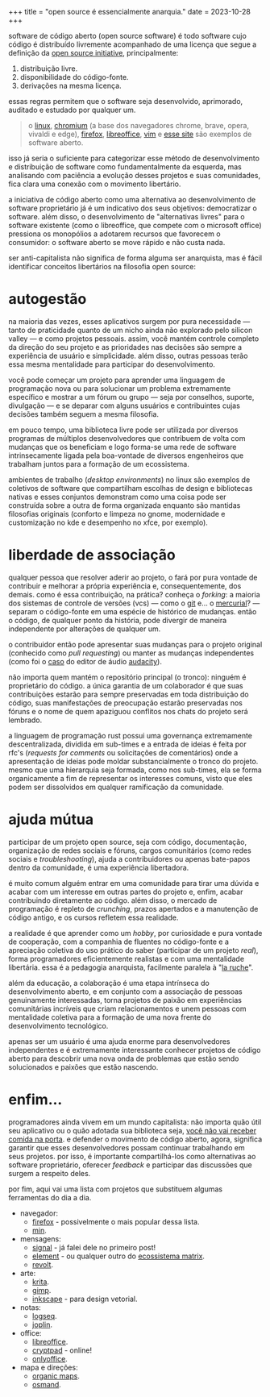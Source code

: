 +++
title = "open source é essencialmente anarquia."
date = 2023-10-28
+++

software de código aberto (open source software) é todo software cujo código é distribuído livremente acompanhado de uma licença que segue a definição da [open source initiative](https://opensource.org/osd/), principalmente:

1. distribuição livre.
2. disponibilidade do código-fonte.
3. derivações na mesma licença.

essas regras permitem que o software seja desenvolvido, aprimorado, auditado e estudado por qualquer um.

> o [linux](https://www.linuxfoundation.org/), [chromium](https://chromium.org/) (a base dos navegadores chrome, brave, opera, vivaldi e edge), [firefox](https://mozilla.org/firefox), [libreoffice](https://pt-br.libreoffice.org/), [vim](https://www.vim.org/) e [esse site](https://git.envs.net/piuvas/piuvas.net) são exemplos de software aberto.

isso já seria o suficiente para categorizar esse método de desenvolvimento e distribuição de software como fundamentalmente da esquerda, mas analisando com paciência a evolução desses projetos e suas comunidades, fica clara uma conexão com o movimento libertário.

a iniciativa de código aberto como uma alternativa ao desenvolvimento de software proprietário já é um indicativo dos seus objetivos: democratizar o software. além disso, o desenvolvimento de "alternativas livres" para o software existente (como o libreoffice, que compete com o microsoft office) pressiona os monopólios a adotarem recursos que favorecem o consumidor: o software aberto se move rápido e não custa nada.

ser anti-capitalista não significa de forma alguma ser anarquista, mas é fácil identificar conceitos libertários na filosofia open source:
# autogestão
na maioria das vezes, esses aplicativos surgem por pura necessidade — tanto de praticidade quanto de um nicho ainda não explorado pelo silicon valley — e como projetos pessoais. assim, você mantém controle completo da direção do seu projeto e as prioridades nas decisões são sempre a experiência de usuário e simplicidade. além disso, outras pessoas terão essa mesma mentalidade para participar do desenvolvimento.

você pode começar um projeto para aprender uma linguagem de programação nova ou para solucionar um problema extremamente específico e mostrar a um fórum ou grupo — seja por conselhos, suporte, divulgação — e se deparar com alguns usuários e contribuintes cujas decisões também seguem a mesma filosofia. 

em pouco tempo, uma biblioteca livre pode ser utilizada por diversos programas de múltiplos desenvolvedores que contribuem de volta com mudanças que os beneficiam e logo forma-se uma rede de software intrinsecamente ligada pela boa-vontade de diversos engenheiros que trabalham juntos para a formação de um ecossistema.

ambientes de trabalho (_desktop environments_) no linux são exemplos de coletivos de software que compartilham escolhas de design e bibliotecas nativas e esses conjuntos demonstram como uma coisa pode ser construída sobre a outra de forma organizada enquanto são mantidas filosofias originais (conforto e limpeza no gnome, modernidade e customização no kde e desempenho no xfce, por exemplo).
# liberdade de associação
qualquer pessoa que resolver aderir ao projeto, o fará por pura vontade de contribuir e melhorar a própria experiência e, consequentemente, dos demais. como é essa contribuição, na prática? conheça o _forking_: a maioria dos sistemas de controle de versões (vcs) — como o [git](https://git-scm.com/) e... o [mercurial](https://www.mercurial-scm.org/)? — separam o código-fonte em uma espécie de histórico de mudanças. então o código, de qualquer ponto da história, pode divergir de maneira independente por alterações de qualquer um. 

o contribuidor então pode apresentar suas mudanças para o projeto original (conhecido como _pull requesting_) ou manter as mudanças independentes (como foi o [caso](https://codeberg.org/tenacityteam/tenacity#motivation) do editor de áudio [audacity](https://www.audacityteam.org/)).

não importa quem mantém o repositório principal (o tronco): ninguém é proprietário do código. a única garantia de um colaborador é que suas contribuições estarão para sempre preservadas em toda distribuição do código, suas manifestações de preocupação estarão preservadas nos fóruns e o nome de quem apaziguou conflitos nos chats do projeto será lembrado. 

a linguagem de programação rust possui uma governança extremamente descentralizada, dividida em sub-times e a entrada de ideias é feita por rfc's (_requests for comments_ ou solicitações de comentários) onde a apresentação de ideias pode moldar substancialmente o tronco do projeto. mesmo que uma hierarquia seja formada, como nos sub-times, ela se forma organicamente a fim de representar os interesses comuns, visto que eles podem ser dissolvidos em qualquer ramificação da comunidade.
# ajuda mútua
participar de um projeto open source, seja com código, documentação, organização de redes sociais e fóruns, cargos comunitários (como redes sociais e _troubleshooting_), ajuda a contribuidores ou apenas bate-papos dentro da comunidade, é uma experiência libertadora.

é muito comum alguém entrar em uma comunidade para tirar uma dúvida e acabar com um interesse em outras partes do projeto e, enfim, acabar contribuindo diretamente ao código. além disso, o mercado de programação é repleto de _crunching_, prazos apertados e a manutenção de código antigo, e os cursos refletem essa realidade. 

a realidade é que aprender como um _hobby_, por curiosidade e pura vontade de cooperação, com a companhia de fluentes no código-fonte e a apreciação coletiva do uso prático do saber (participar de um projeto _real_), forma programadores eficientemente realistas e com uma mentalidade libertária. essa é a pedagogia anarquista, facilmente paralela à "[la ruche](https://bibliotecaterralivre.noblogs.org/editora/a-colmeia/)".

além da educação, a colaboração é uma etapa intrínseca do desenvolvimento aberto, e em conjunto com a associação de pessoas genuinamente interessadas, torna projetos de paixão em experiências comunitárias incríveis que criam relacionamentos e unem pessoas com mentalidade coletiva para a formação de uma nova frente do desenvolvimento tecnológico. 

apenas ser um usuário é uma ajuda enorme para desenvolvedores independentes e é extremamente interessante conhecer projetos de código aberto para descobrir uma nova onda de problemas que estão sendo solucionados e paixões que estão nascendo.
# enfim...
programadores ainda vivem em um mundo capitalista: não importa quão útil seu aplicativo ou o quão adotada sua biblioteca seja, [você não vai receber comida na porta](https://docs.google.com/document/d/1kiW9qmNlJ9oQZM6r5o4_N54sX5F8_ccwCy0zpGh3MXk/edit). e defender o movimento de código aberto, agora, significa garantir que esses desenvolvedores possam continuar trabalhando em seus projetos. por isso, é importante compartilhá-los como alternativas ao software proprietário, oferecer _feedback_ e participar das discussões que surgem a respeito deles.

por fim, aqui vai uma lista com projetos que substituem algumas ferramentas do dia a dia.

* navegador:
    * [firefox](https://www.mozilla.org/pt-BR/firefox/new/) - possivelmente o mais popular dessa lista.
    * [min](https://minbrowser.org/).
* mensagens:
    * [signal](https://signal.org/) - já falei dele no primeiro post!
    * [element](https://element.io/) - ou qualquer outro do [ecossistema matrix](https://matrix.org/ecosystem/clients/).
    * [revolt](https://revolt.chat/).
* arte:
    * [krita](https://krita.org/).
    * [gimp](https://www.gimp.org/).
    * [inkscape](https://inkscape.org/) - para design vetorial.
* notas:
    * [logseq](https://logseq.com/).
    * [joplin](https://joplinapp.org/).
* office:
    * [libreoffice](https://www.libreoffice.org/).
    * [cryptpad](https://cryptpad.fr/) - online!
    * [onlyoffice](https://www.onlyoffice.com/).
* mapa e direções:
    * [organic maps](https://organicmaps.app/).
    * [osmand](https://osmand.net/).
